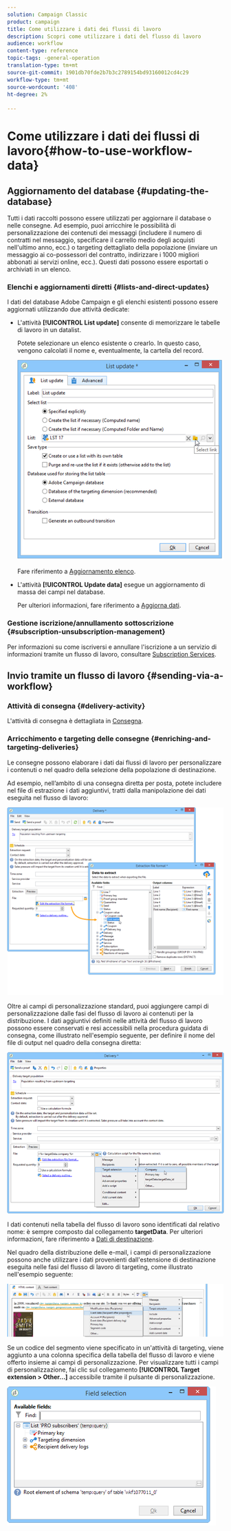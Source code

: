 ```yaml
---
solution: Campaign Classic
product: campaign
title: Come utilizzare i dati dei flussi di lavoro
description: Scopri come utilizzare i dati del flusso di lavoro
audience: workflow
content-type: reference
topic-tags: -general-operation
translation-type: tm+mt
source-git-commit: 1901db70fde2b7b3c2789154bd93160012cd4c29
workflow-type: tm+mt
source-wordcount: '408'
ht-degree: 2%

---
```



# Come utilizzare i dati dei flussi di lavoro{#how-to-use-workflow-data}

## Aggiornamento del database {#updating-the-database}

Tutti i dati raccolti possono essere utilizzati per aggiornare il database o nelle consegne. Ad esempio, puoi arricchire le possibilità di personalizzazione dei contenuti dei messaggi (includere il numero di contratti nel messaggio, specificare il carrello medio degli acquisti nell&#39;ultimo anno, ecc.) o targeting dettagliato della popolazione (inviare un messaggio ai co-possessori del contratto, indirizzare i 1000 migliori abbonati ai servizi online, ecc.). Questi dati possono essere esportati o archiviati in un elenco.

### Elenchi e aggiornamenti diretti {#lists-and-direct-updates}

I dati del database Adobe Campaign  e gli elenchi esistenti possono essere aggiornati utilizzando due attività dedicate:

* L&#39;attività **[!UICONTROL List update]** consente di memorizzare le tabelle di lavoro in un datalist.

   Potete selezionare un elenco esistente o crearlo. In questo caso, vengono calcolati il nome e, eventualmente, la cartella del record.

   ![](assets/s_user_create_list.png)

   Fare riferimento a [Aggiornamento elenco](../../workflow/using/list-update.md).

* L&#39;attività **[!UICONTROL Update data]** esegue un aggiornamento di massa dei campi nel database.

   Per ulteriori informazioni, fare riferimento a [Aggiorna dati](../../workflow/using/update-data.md).

### Gestione iscrizione/annullamento sottoscrizione {#subscription-unsubscription-management}

Per informazioni su come iscriversi e annullare l&#39;iscrizione a un servizio di informazioni tramite un flusso di lavoro, consultare [Subscription Services](../../workflow/using/subscription-services.md).

## Invio tramite un flusso di lavoro {#sending-via-a-workflow}

### Attività di consegna {#delivery-activity}

L&#39;attività di consegna è dettagliata in [Consegna](../../workflow/using/delivery.md).

### Arricchimento e targeting delle consegne {#enriching-and-targeting-deliveries}

Le consegne possono elaborare i dati dai flussi di lavoro per personalizzare i contenuti o nel quadro della selezione della popolazione di destinazione.

Ad esempio, nell’ambito di una consegna diretta per posta, potete includere nel file di estrazione i dati aggiuntivi, tratti dalla manipolazione dei dati eseguita nel flusso di lavoro:

![](assets/s_advuser_add_data_postal_mail.png)

Oltre ai campi di personalizzazione standard, puoi aggiungere campi di personalizzazione dalle fasi del flusso di lavoro ai contenuti per la distribuzione. I dati aggiuntivi definiti nelle attività del flusso di lavoro possono essere conservati e resi accessibili nella procedura guidata di consegna, come illustrato nell&#39;esempio seguente, per definire il nome del file di output nel quadro della consegna diretta:

![](assets/s_advuser_using_additional_data.png)

I dati contenuti nella tabella del flusso di lavoro sono identificati dal relativo nome: è sempre composto dal collegamento **targetData**. Per ulteriori informazioni, fare riferimento a [Dati di destinazione](../../workflow/using/data-life-cycle.md#target-data).

Nel quadro della distribuzione delle e-mail, i campi di personalizzazione possono anche utilizzare i dati provenienti dall&#39;estensione di destinazione eseguita nelle fasi del flusso di lavoro di targeting, come illustrato nell&#39;esempio seguente:

![](assets/s_advuser_add_data_email.png)

Se un codice del segmento viene specificato in un&#39;attività di targeting, viene aggiunto a una colonna specifica della tabella del flusso di lavoro e viene offerto insieme ai campi di personalizzazione. Per visualizzare tutti i campi di personalizzazione, fai clic sul collegamento **[!UICONTROL Target extension > Other...]** accessibile tramite il pulsante di personalizzazione.

![](assets/s_advuser_segment_code_select.png)
